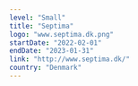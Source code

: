 ```yaml
---
level: "Small"
title: "Septima"
logo: "www.septima.dk.png"
startDate: "2022-02-01"
endDate: "2023-01-31"
link: "http://www.septima.dk/"
country: "Denmark"
---
```

